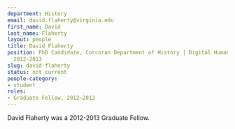 ```yaml
---
department: History
email: david.flaherty@virginia.edu
first_name: David
last_name: Flaherty
layout: people
title: David Flaherty
position: PhD Candidate, Corcoran Department of History | Digital Humanities Fellow
  2012-2013
slug: david-flaherty
status: not_current
people-category:
- student
roles:
- Graduate Fellow, 2012–2013
---
```

David Flaherty was a 2012-2013 Graduate Fellow.
